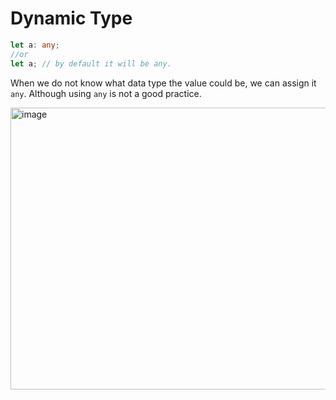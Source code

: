 # Dynamic Type

```TypeScript
let a: any;
//or
let a; // by default it will be any.
```

When we do not know what data type the value could be, we can assign it `any`. Although using `any` is not a good practice.


<img width="516" height="451" alt="image" src="https://github.com/user-attachments/assets/79d37785-8b67-4bbb-855b-a7d455c03119" />
